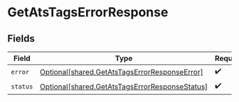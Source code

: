 # GetAtsTagsErrorResponse


## Fields

| Field                                                                                                      | Type                                                                                                       | Required                                                                                                   | Description                                                                                                |
| ---------------------------------------------------------------------------------------------------------- | ---------------------------------------------------------------------------------------------------------- | ---------------------------------------------------------------------------------------------------------- | ---------------------------------------------------------------------------------------------------------- |
| `error`                                                                                                    | [Optional[shared.GetAtsTagsErrorResponseError]](undefined/models/shared/getatstagserrorresponseerror.md)   | :heavy_check_mark:                                                                                         | N/A                                                                                                        |
| `status`                                                                                                   | [Optional[shared.GetAtsTagsErrorResponseStatus]](undefined/models/shared/getatstagserrorresponsestatus.md) | :heavy_check_mark:                                                                                         | N/A                                                                                                        |